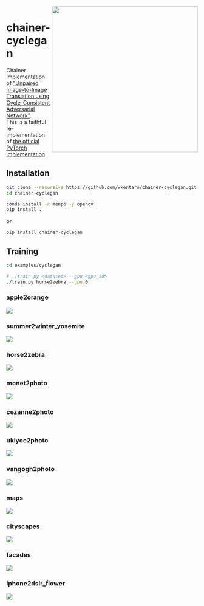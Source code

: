 <img src="https://drive.google.com/uc?id=1Wa_O-8Cabvj8Dp7xT3J8KnhyfvzMF55s" align="right" width="384" />

# chainer-cyclegan

Chainer implementation of ["Unpaired Image-to-Image Translation using Cycle-Consistent Adversarial Network"](https://arxiv.org/abs/1703.10593).  
This is a faithful re-implementation of [the official PyTorch implementation](https://github.com/junyanz/pytorch-CycleGAN-and-pix2pix).


## Installation

```bash
git clone --recursive https://github.com/wkentaro/chainer-cyclegan.git
cd chainer-cyclegan

conda install -c menpo -y opencv
pip install .
```

or

```bash
pip install chainer-cyclegan
```


## Training

```bash
cd examples/cyclegan

# ./train.py <dataset> --gpu <gpu_id>
./train.py horse2zebra --gpu 0
```

### apple2orange

![](examples/cyclegan/.readme/apple2orange_epoch200.jpg)

### summer2winter_yosemite

![](examples/cyclegan/.readme/summer2winter_yosemite_epoch94.jpg)

### horse2zebra

![](examples/cyclegan/.readme/horse2zebra_epoch200.jpg)

### monet2photo

![](examples/cyclegan/.readme/monet2photo_epoch50.jpg)

### cezanne2photo

![](examples/cyclegan/.readme/cezanne2photo_epoch22.jpg)

### ukiyoe2photo

![](examples/cyclegan/.readme/ukiyoe2photo_epoch108.jpg)

### vangogh2photo

![](examples/cyclegan/.readme/vangogh2photo_epoch63.jpg)

### maps

![](examples/cyclegan/.readme/maps_epoch200.jpg)

### cityscapes

![](examples/cyclegan/.readme/cityscapes_epoch17.jpg)

### facades

![](examples/cyclegan/.readme/facades_epoch200.jpg)

### iphone2dslr_flower

![](examples/cyclegan/.readme/iphone2dslr_flower_epoch200.jpg)
